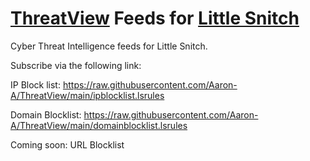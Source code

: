 # [ThreatView](https://threatview.io) Feeds for [Little Snitch](https://www.obdev.at/products/littlesnitch/index.html)
Cyber Threat Intelligence feeds for Little Snitch.

Subscribe via the following link: 

IP Block list: https://raw.githubusercontent.com/Aaron-A/ThreatView/main/ipblocklist.lsrules

Domain Blocklist: https://raw.githubusercontent.com/Aaron-A/ThreatView/main/domainblocklist.lsrules

Coming soon: URL Blocklist
